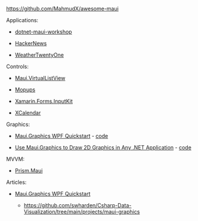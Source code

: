 https://github.com/MahmudX/awesome-maui

Applications:

- [dotnet-maui-workshop](https://github.com/dotnet-presentations/dotnet-maui-workshop)

- [HackerNews](https://github.com/brminnick/HackerNews)

- [WeatherTwentyOne](https://github.com/davidortinau/WeatherTwentyOne)

Controls:

- [Maui.VirtualListView](https://github.com/Redth/Maui.VirtualListView)

- [Mopups](https://github.com/LuckyDucko/Mopups)

- [Xamarin.Forms.InputKit](https://github.com/enisn/Xamarin.Forms.InputKit)

- [XCalendar](https://github.com/ME-MarvinE/XCalendar)

Graphics:

- [Maui.Graphics WPF Quickstart](https://swharden.com/csdv/maui.graphics/quickstart-wpf/) - [code](https://github.com/swharden/Csharp-Data-Visualization/tree/main/projects/maui-graphics)

- [Use Maui.Graphics to Draw 2D Graphics in Any .NET Application](https://swharden.com/blog/2022-05-25-maui-graphics/) - [code](https://github.com/swharden/Csharp-Data-Visualization/tree/main/projects/maui-graphics)

MVVM:

- [Prism.Maui](https://github.com/PrismLibrary/Prism.Maui)

Articles:

- [Maui.Graphics WPF Quickstart](https://swharden.com/csdv/maui.graphics/quickstart-wpf/)

  - https://github.com/swharden/Csharp-Data-Visualization/tree/main/projects/maui-graphics
